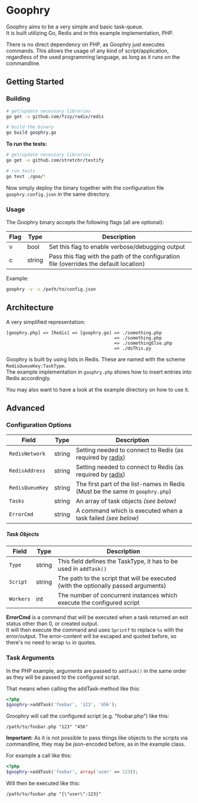 Goophry
=======

Goophry aims to be a very simple and basic task-queue.  
It is built utilizing Go, Redis and in this example implementation, PHP.  

There is no direct dependency on PHP, as Goophry just executes commands.
This allows the usage of any kind of script/application, regardless of the used programming language,
as long as it runs on the commandline.


## Getting Started

### Building

```sh
# get/update necessary libraries
go get -u github.com/fzzy/radix/redis

# build the binary
go build goophry.go
```

**To run the tests:**

```sh
# get/update necessary libraries
go get -u github.com/stretchr/testify

# run tests
go test ./goo/*
```

Now simply deploy the binary together with the configuration file `goophry.config.json` in the same directory.


### Usage

The Goophry binary accepts the following flags (all are optional):

Flag|Type|Description
----|----|-----------
v|bool|Set this flag to enable verbose/debugging output
c|string|Pass this flag with the path of the configuration file (overrides the default location)

Example:
```sh
goophry -v -c /path/to/config.json
```


## Architecture

A very simplified representation:
```
[goophry.php] => [Redis] => [goophry.go] => ./something.php
                                         => ./something.php
                                         => ./somethingElse.php
                                         => ./doThis.py
```

Goophry is built by using lists in Redis. These are named with the scheme `RedisQueueKey:TaskType`.  
The example implementation in `goophry.php` shows how to insert entries into Redis accordingly.

You may also want to have a look at the example directory on how to use it.


## Advanced

### Configuration Options

Field|Type|Description
-----|----|-----------
`RedisNetwork`|string|Setting needed to connect to Redis (as required by [radix](http://godoc.org/github.com/fzzy/radix/redis#Dial))
`RedisAddress`|string|Setting needed to connect to Redis (as required by [radix](http://godoc.org/github.com/fzzy/radix/redis#Dial))
`RedisQueueKey`|string|The first part of the list-names in Redis (Must be the same in `goophry.php`)
`Tasks`|string|An array of task objects _(see below)_
`ErrorCmd`|string|A command which is executed when a task failed _(see below)_

##### Task Objects

Field|Type|Description
-----|----|-----------
`Type`|string|This field defines the TaskType, it has to be used in `addTask()`
`Script`|string|The path to the script that will be executed (with the optionally passed arguments)
`Workers`|int|The number of concurrent instances which execute the configured script

**ErrorCmd** is a command that will be executed when a task returned an exit status other than 0, or created output.  
It will then execute the command and uses `Sprintf` to replace `%s` with the error/output.
The error-content will be escaped and quoted before, so there's no need to wrap `%s` in quotes.


### Task Arguments

In the PHP example, arguments are passed to `addTask()` in the same order as they
will be passed to the configured script.

That means when calling the addTask-method like this:
```php
<?php
$goophry->addTask('foobar', '123', '456');
```

Groophry will call the configured script (e.g. "foobar.php") like this:
```
/path/to/foobar.php "123" "456"
```

**Important:** As it is not possible to pass things like objects to the scripts via commandline,
they may be json-encoded before, as in the example class.

For example a call like this:
```php
<?php
$goophry->addTask('foobar', array('user' => 123));
```

Will then be executed like this:
```
/path/to/foobar.php "{\"user\":123}"
```
